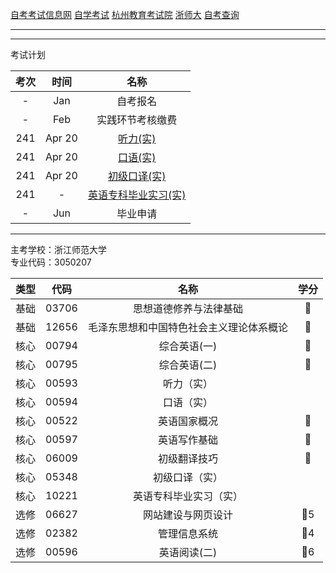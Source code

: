 [自考考试信息网](https://zk.zjzs.net/)
[自学考试](https://www.zjzs.net/moban/index/2c9081f061d15b160161d1661f040016_tree.html)
[杭州教育考试院](http://www.hzjyksy.cn/)
[浙师大](http://j.zjnu.edu.cn/910/list.htm)
[自考查询](http://61.175.196.157/zkcxController.do?list)

<a-countdown name="自考" date="2024-04-14" type="week"></a-countdown>
<a-remind message="自考报名" start="2023-1-1" end="2023-1-31"></a-remind>
<a-remind message="实践环节考核缴费" start="2023-2-1" end="2023-2-28"></a-remind>

---

<a-schedule title="学习计划" :start="44" :data="[
  ['休息'],
  ['休息'],
  ['听力精讲1', '口语精讲1', 'SCHOOLS AND EDUCATION 学校与教育', 'East of Eden', 'The Sound of Music', '自由安排', '自由安排'],
  ['听力精讲2', '口语精讲2', 'WORK AND LIFE 工作与生活', '找点活', 'The Sound of Music', '自由安排', '自由安排'],
  ['听力精讲3', '口语精讲3', 'TRAFFIC AND ACCIDENTS 交通与事故', 'Oil (Excerpt 1)', 'Oil (Excerpt 2)', '自由安排', '自由安排'],
  ['听力精讲4', '口语精讲4', 'HUMANITY AND ENVIRONMENT 人类与环境', '海洋可持续发展战略', '中国海洋事业的发履', '自由安排', '自由安排'],
  ['听力精讲5', '口语精讲5', 'SOCIAL PROBLEMS 社会问题', 'Speech by President Nixon of the United States at Welcoming Banquet', 'Speech by Former U.S, President Carter at Welcoming Banquet', '自由安排', '自由安排'],
  ['听力精讲6', '口语精讲6', 'SCIENCE, TECHNOLOGY AND PROGRESS 科技与进步', '增进相互了解 加强友好合作(摘录 1)', '增进相互了解 加强友好合作(摘录 2)', '自由安排', '自由安排'],
  ['孟轲悔过', '我为乘客服务', 'SANITATION AND HEALTH 卫生与健康', '祝福(摘录 1)', '祝福(摘录 2)', '自由安排', '自由安排'],
  ['The Quest', 'Bill Morrow\'s Birthday Party', 'SPORTS 体育运动', 'Tess of the D\'UrberviUes', 'Ella Lorena', '自由安排', '自由安排'],
  ['A Global Economy', 'New Opportunities in China\'s Economic Cooperation with Other Countries', 'CITIES AND COUNTRYSIDE 城市与乡村', '旧梦重温', '旧梦重温(续)', '自由安排', '自由安排'],
  ['北海公园', '夭坛公园', 'CULTURE AND HISTORY 文化与历史', 'How to Grow Old', 'How to Grow Old (Continued)', '自由安排', '自由安排'],
  ['Journey Up the Nile (Excerpt 1)', 'Journey Up the Nile (Excerpt 2)', '五四运动', '中国能够依靠自己的力量实 现粮食基本自给', '新中国解决了入民的吃饭问题', '自由安排', '自由安排'],
  ['England Before the Industrial Revolution', 'The Industrial Revolution', '北京的第一个“五一”节', 'TRADE AND INVESTMENT 贸易与投资', 'ECONOMY AND DEVELOPMENT 经济与发展', '自由安排', '自由安排'],
  ['休息'],
  ['休息'], // 2024-02-12 ~ 2024-02-18 春季
  ['听力串讲1', '口语串讲1', 'BUSINESS AND NEGOTIATIONS 商务与谈判', 'TRAVEL AND SIGHTSEEING 旅游与观光', 'FOREIGN RELATIONS 对外关系', '自由安排', '自由安排'],
  ['听力串讲2', '口语串讲2', '听力串讲3', 'ENTERTAINMENT AND MASS MEDIA 娱乐与大众传媒', '口语串讲3', '自由安排', '自由安排'],
  ['辅导学习', '辅导学习', '背单词', '初级翻译复习', '初级翻译复习', '自由安排', '自由安排'],
  ['辅导学习', '辅导学习', '背单词', '初级翻译复习', '初级翻译复习', '自由安排', '自由安排'],
  ['辅导学习', '辅导学习', '背单词', '初级翻译复习', '初级翻译复习', '自由安排', '自由安排'],
  ['辅导学习', '辅导学习', '背单词', '初级翻译复习', '初级翻译复习', '自由安排', '自由安排'], // 2024-04-01 ~ 2024-04-07 清明
  ['辅导学习', '辅导学习', '背单词', '初级翻译复习', '初级翻译复习', '自由安排', '考试'], // 考试当周
  ['辅导学习', '辅导学习', '辅导学习', '辅导学习', '考试'], // 考试当周
]"></a-schedule>

---

考试计划

| 考次  |  时间  |               名称               |
| :---: | :----: | :------------------------------: |
|   -   |  Jan   |             自考报名             |
|   -   |  Feb   |         实践环节考核缴费         |
|  241  | Apr 20 |       [听力(实)](00593.md)       |
|  241  | Apr 20 |       [口语(实)](00594.md)       |
|  241  | Apr 20 |     [初级口译(实)](05348.md)     |
|  241  |   -    | [英语专科毕业实习(实)](10221.md) |
|   -   |  Jun   |             毕业申请             |

---

主考学校：浙江师范大学<br/>
专业代码：3050207

| 类型 | 代码  |                   名称                   | 学分 |
| :--: | :---: | :--------------------------------------: | :--: |
| 基础 | 03706 |          思想道德修养与法律基础          |  🥇  |
| 基础 | 12656 | 毛泽东思想和中国特色社会主义理论体系概论 |  🥇  |
| 核心 | 00794 |               综合英语(一)               |   🥇   |
| 核心 | 00795 |               综合英语(二)               |   🥇   |
| 核心 | 00593 |                听力（实）                |      |
| 核心 | 00594 |                口语（实）                |      |
| 核心 | 00522 |               英语国家概况               |  🥇  |
| 核心 | 00597 |               英语写作基础               |  🥇    |
| 核心 | 06009 |               初级翻译技巧               |  🥇    |
| 核心 | 05348 |              初级口译（实）              |      |
| 核心 | 10221 |          英语专科毕业实习（实）          |      |
| 选修 | 06627 |            网站建设与网页设计            | 🥇5  |
| 选修 | 02382 |               管理信息系统               | 🥇4  |
| 选修 | 00596 |               英语阅读(二)               | 🥇6  |

